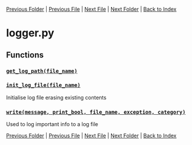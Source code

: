 [Previous Folder](../roomdefine.md) | [Previous File](language.md) | [Next File](page_manager.md) | [Next Folder](../fluids/fluid_article.md) | [Back to Index](../../index.md)

# logger.py

## Functions

### [`get_log_path(file_name)`](https://github.com/Vaileasys/pz-wiki_parser/blob/main/scripts/core/logger.py#L11)
### [`init_log_file(file_name)`](https://github.com/Vaileasys/pz-wiki_parser/blob/main/scripts/core/logger.py#L15)

Initialise log file erasing existing contents

### [`write(message, print_bool, file_name, exception, category)`](https://github.com/Vaileasys/pz-wiki_parser/blob/main/scripts/core/logger.py#L23)

Used to log important info to a log file



[Previous Folder](../roomdefine.md) | [Previous File](language.md) | [Next File](page_manager.md) | [Next Folder](../fluids/fluid_article.md) | [Back to Index](../../index.md)
